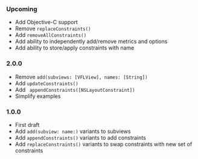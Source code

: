 ### Upcoming
- Add Objective-C support
- Remove `replaceConstraints()`
- Add `removeAllConstraints()`
- Add ability to independently add/remove metrics and options
- Add ability to store/apply constraints with name

### 2.0.0
- Remove `add(subviews: [VFLView], names: [String])`
- Add `updateConstraints()`
- Add ` appendConstraints([NSLayoutConstraint])`
- Simplify examples

### 1.0.0
- First draft
- Add `add(subview: name:)` variants to subviews
- Add `appendConstraints()` variants to add constraints
- Add `replaceConstraints()` variants to swap constraints with new set of constraints
